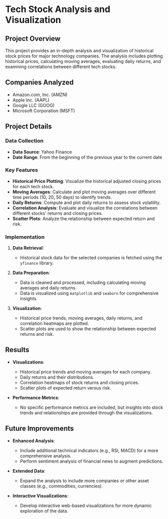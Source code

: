 # Tech Stock Analysis and Visualization

## Project Overview

This project provides an in-depth analysis and visualization of historical stock prices for major technology companies. The analysis includes plotting historical prices, calculating moving averages, evaluating daily returns, and examining correlations between different tech stocks.

## Companies Analyzed

- Amazon.com, Inc. (AMZN)
- Apple Inc. (AAPL)
- Google LLC (GOOG)
- Microsoft Corporation (MSFT)

## Project Details

### Data Collection

- **Data Source**: Yahoo Finance
- **Date Range**: From the beginning of the previous year to the current date

### Key Features

- **Historical Price Plotting**: Visualize the historical adjusted closing prices for each tech stock.
- **Moving Averages**: Calculate and plot moving averages over different time periods (10, 20, 50 days) to identify trends.
- **Daily Returns**: Compute and plot daily returns to assess stock volatility.
- **Correlation Analysis**: Evaluate and visualize the correlations between different stocks' returns and closing prices.
- **Scatter Plots**: Analyze the relationship between expected return and risk.

### Implementation

1. **Data Retrieval**: 
   - Historical stock data for the selected companies is fetched using the `yfinance` library.

2. **Data Preparation**:
   - Data is cleaned and processed, including calculating moving averages and daily returns.
   - Data is visualized using `matplotlib` and `seaborn` for comprehensive insights.

3. **Visualization**:
   - Historical price trends, moving averages, daily returns, and correlation heatmaps are plotted.
   - Scatter plots are used to show the relationship between expected returns and risk.

## Results

- **Visualizations**: 
  - Historical price trends and moving averages for each company.
  - Daily returns and their distributions.
  - Correlation heatmaps of stock returns and closing prices.
  - Scatter plots of expected return versus risk.

- **Performance Metrics**:
  - No specific performance metrics are included, but insights into stock trends and relationships are provided through the visualizations.

## Future Improvements

- **Enhanced Analysis**:
  - Include additional technical indicators (e.g., RSI, MACD) for a more comprehensive analysis.
  - Perform sentiment analysis of financial news to augment predictions.

- **Extended Data**:
  - Expand the analysis to include more companies or other asset classes (e.g., commodities, currencies).

- **Interactive Visualizations**:
  - Develop interactive web-based visualizations for more dynamic exploration of the data.


